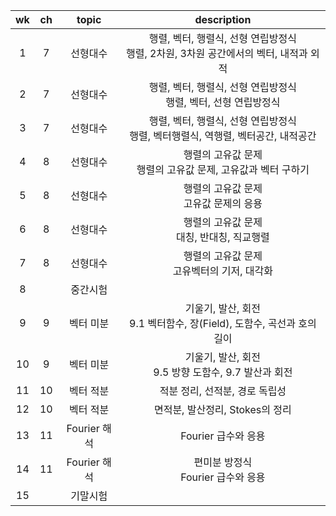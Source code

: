 | wk | ch | topic | description |
|:-----:|:-----:|:-----:|:-----:|
| 1  | 7  | 선형대수  | 행렬, 벡터, 행렬식, 선형 연립방정식<br>행렬, 2차원, 3차원 공간에서의 벡터, 내적과 외적 |
| 2  | 7  | 선형대수  | 행렬, 벡터, 행렬식, 선형 연립방정식<br>행렬, 벡터, 선형 연립방정식 |
| 3  | 7  | 선형대수  | 행렬, 벡터, 행렬식, 선형 연립방정식<br>행렬, 벡터행렬식, 역행렬, 벡터공간, 내적공간 |
| 4  | 8  | 선형대수  | 행렬의 고유값 문제<br>행렬의 고유값 문제, 고유값과 벡터 구하기 |
| 5  | 8  | 선형대수  | 행렬의 고유값 문제<br>고유값 문제의 응용 |
| 6  | 8  | 선형대수  | 행렬의 고유값 문제<br>대칭, 반대칭, 직교행렬 |
| 7  | 8  | 선형대수  | 행렬의 고유값 문제<br>고유벡터의 기저, 대각화 |
| 8  |    | 중간시험 |  |
| 9  | 9  | 벡터 미분 | 기울기, 발산, 회전<br>9.1 벡터함수, 장(Field), 도함수, 곡선과 호의 길이 |
| 10 | 9  | 벡터 미분 | 기울기, 발산, 회전<br>9.5 방향 도함수, 9.7 발산과 회전 |
| 11 | 10 | 벡터 적분 | 적분 정리, 선적분, 경로 독립성 |
| 12 | 10 | 벡터 적분 | 면적분, 발산정리, Stokes의 정리 |
| 13 | 11 | Fourier 해석 | Fourier 급수와 응용 |
| 14 | 11 | Fourier 해석 | 편미분 방정식<br>Fourier 급수와 응용 |
| 15 |    | 기말시험  |   |

